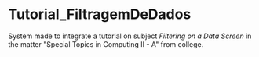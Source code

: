 # Tutorial_FiltragemDeDados

System made to integrate a tutorial on subject _Filtering on a Data Screen_ in the matter "Special Topics in Computing II - A" from college.